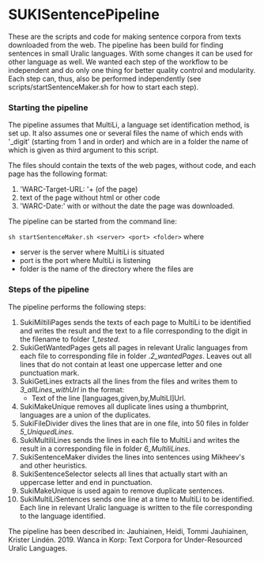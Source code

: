 SUKISentencePipeline
====================

These are the scripts and code for making sentence corpora from texts downloaded from the web. The pipeline has been build for finding sentences in small Uralic languages. With some changes it can be used for other language as well. We wanted each step of the workflow to be independent and do only one thing for better quality control and modularity. Each step can, thus, also be performed independently (see scripts/startSentenceMaker.sh for how to start each step).

### Starting the pipeline

The pipeline assumes that MultiLi, a language set identification method, is set up. It also assumes one or several files the name of which ends with '_digit' (starting from 1 and in order) and which are in a folder the name of which is given as third argument to this script. 


The files should contain the texts of the web pages, without code, and each page has the following format:
   1. 'WARC-Target-URL: '+<url> (of the page)
   2. text of the page without html or other code
   3. 'WARC-Date:' with or without the date the page was downloaded.

The pipeline can be started from the command line:

`sh startSentenceMaker.sh <server> <port> <folder>` where

   * server is the server where MultiLi is situated
   * port is the port where MultiLi is listening
   * folder is the name of the directory where the files are

### Steps of the pipeline

The pipeline performs the following steps:
1. SukiMiltiliPages sends the texts of each page to MultiLi to be identified and writes the result and the text to a file corresponding to the digit in the filename to folder *1_tested*.
2. SukiGetWantedPages gets all pages in relevant Uralic languages from each file to corresponding file in folder .*2_wantedPages*. Leaves out all lines that do not contain at least one uppercase letter and one punctuation mark.
3. SukiGetLines extracts all the lines from the files and writes them to *3_allLines_withUrl* in the format:
   * Text of the line \[languages,given,by,MultiLI]Url.
4. SukiMakeUnique removes all duplicate lines using a thumbprint, languages are a union of the duplicates.
5. SukiFileDivider dives the lines that are in one file, into 50 files in folder *5_UniquedLines*.
6. SukiMultiliLines sends the lines in each file to MultiLi and writes the result in a corresponding file in folder *6_MultiliLines*.
7. SukiSentenceMaker divides the lines into sentences using Mikheev's and other heuristics.
8. SukiSentenceSelector selects all lines that actually start with an uppercase letter and end in punctuation.
9. SukiMakeUnique is used again to remove duplicate sentences.
10. SukiMultiLiSentences sends one line at a time to MultiLi to be identified. Each line in relevant Uralic language is written to the file corresponding to the language identified.


The pipeline has been described in:
Jauhiainen, Heidi, Tommi Jauhiainen, Krister Lindén. 2019. Wanca in Korp: Text Corpora for Under-Resourced Uralic Languages.
